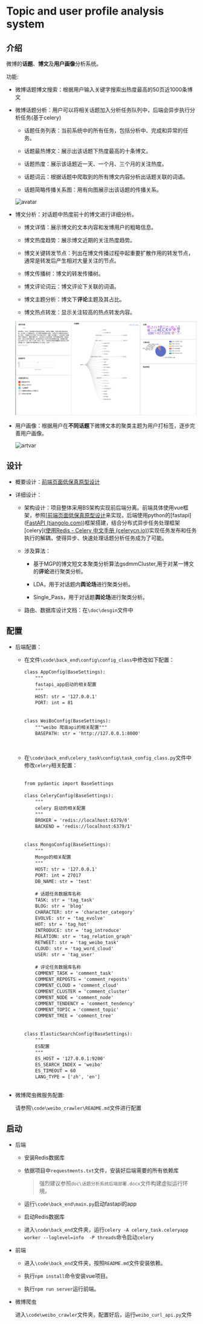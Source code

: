 # Topic and user profile analysis system

## 介绍

微博的**话题**、**博文**及**用户画像**分析系统。

功能:

- 微博话题博文搜索：根据用户输入关键字搜索出热度最高的50页近1000条博文

- 微博话题分析：用户可以将相关话题加入分析任务队列中，后端会异步执行分析任务(基于celery)
  
  - 话题任务列表：当前系统中的所有任务，包括分析中、完成和异常的任务。
  
  - 话题最热博文：展示出该话题下热度最高的十条博文。
  
  - 话题热度：展示该话题近一天、一个月、三个月的关注热度。
  
  - 话题词云：根据话题中爬取到的所有博文内容分析出话题关联的词语。
  
  - 话题简略传播关系图：用有向图展示出该话题的传播关系。
  
  ![avatar](E:\study\lab\大二年度项目\github\doc\illustration\话题任务列表.png)

- 博文分析：对话题中热度前十的博文进行详细分析。
  
  - 博文详情：展示博文的文本内容和发博用户的粗略信息。
  
  - 博文热度趋势：展示博文近期的关注热度趋势。
  
  - 博文关键转发节点：列出在博文传播过程中起重要扩散作用的转发节点，通常是转发后产生相对大量关注的节点。
  
  - 博文传播树：博文的转发传播树。
  
  - 博文评论词云：博文评论下关联的词语。
  
  - 博文主题分析：博文下**评论**主题及其占比。
  
  - 博文热点转发：显示关注较高的热点转发内容。
  
  ![avatar](.\doc\illustration\博文详情.png)

- 用户画像：根据用户在**不同话题**下微博文本的聚类主题为用户打标签，逐步完善用户画像。
  
  ![artvar](E:\study\lab\大二年度项目\github\doc\illustration\话题内用户标签及具体传播关系.png)

## 设计

* 概要设计：[前端页面低保真原型设计]([墨刀](https://modao.cc/app/096f66e13ccb38c83e73e67f3fbdb091526d900b?simulator_type=outside_artboard))

* 详细设计：
  
  * 架构设计：项目整体采用BS架构实现前后端分离。前端具体使用vue框架，参照[[前端页面低保真原型设计](%5B%E5%A2%A8%E5%88%80%5D(https://modao.cc/app/096f66e13ccb38c83e73e67f3fbdb091526d900b?simulator_type=outside_artboard))来实现，后端使用python的[fastapi]([FastAPI (tiangolo.com)](https://fastapi.tiangolo.com/zh/))框架搭建，结合分布式异步任务处理框架[celery]([使用Redis - Celery 中文手册 (celerycn.io)](https://www.celerycn.io/ru-men/zhong-jian-ren-brokers/shi-yong-redis))实现任务发布和任务执行的解耦，使得异步、快速处理话题分析任务成为了可能。
  
  * 涉及算法：
    
    * 基于MGP的博文短文本聚类分析算法gsdmmCluster,用于对某一博文的**评论**进行聚类分析。
    
    * LDA，用于对话题内**舆论场**进行聚类分析。
    
    * Single_Pass，用于对话题**舆论场**进行聚类分析。
  
  * 路由、数据库设计文档：在`\doc\desgin`文件中

## 配置

* 后端配置：
  
  * 在文件`\code\back_end\config\config_class`中修改如下配置：
    
    ```
    class AppConfig(BaseSettings):
        """
        fastapi_app启动的相关配置
        """
        HOST: str = '127.0.0.1'
        PORT: int = 81
    
    
    class WeiBoConfig(BaseSettings):
        """weibo 爬虫api的相关配置"""
        BASEPATH: str = 'http://127.0.0.1:8000'
    
    
    
    ```
  
  * 在`\code\back_end\celery_task\config\task_config_class.py`文件中修改`celery`相关配置：
    
    ```
    
    from pydantic import BaseSettings
    
    class CeleryConfig(BaseSettings):
        """
        celery 启动的相关配置
        """
        BROKER = 'redis://localhost:6379/0'
        BACKEND = 'redis://localhost:6379/1'
    
    
    class MongoConfig(BaseSettings):
        """
        Mongo的相关配置
        """
        HOST: str = '127.0.0.1'
        PORT: int = 27017
        DB_NAME: str = 'test'
    
        # 话题任务数据库名称
        TASK: str = 'tag_task'
        BLOG: str = 'blog'
        CHARACTER: str = 'character_category'
        EVOLVE: str = 'tag_evolve'
        HOT: str = 'tag_hot'
        INTRODUCE: str = 'tag_introduce'
        RELATION: str = 'tag_relation_graph'
        RETWEET: str = 'tag_weibo_task'
        CLOUD: str = 'tag_word_cloud'
        USER: str = 'tag_user'
    
        # 评论任务数据库名称
        COMMENT_TASK = 'comment_task'
        COMMENT_REPOSTS = 'comment_reposts'
        COMMENT_CLOUD = 'comment_cloud'
        COMMENT_CLUSTER = 'comment_cluster'
        COMMENT_NODE = 'comment_node'
        COMMENT_TENDENCY = 'comment_tendency'
        COMMENT_TOPIC = 'comment_topic'
        COMMENT_TREE = 'comment_tree'
    
    
    class ElasticSearchConfig(BaseSettings):
        """
        ES配置
        """
        ES_HOST = '127.0.0.1:9200'
        ES_SEARCH_INDEX = 'weibo'
        ES_TIMEOUT = 60
        LANG_TYPE = ['zh', 'en']
    
    
    ```
    
    





* 微博爬虫微服务配置:
  
  请参照`\code\weibo_crawler\README.md`文件进行配置

## 启动

* 后端
  
  * 安装Redis数据库
  
  * 依据项目中`requestments.txt`文件，安装好后端需要的所有依赖库
    
    > 强烈建议参照`doc\话题分析系统后端部署.docx`文件构建虚拟运行环境。
  
  * 运行`\code\back_end\main.py`启动fastapi的app
  
  * 启动Redis数据库
  
  * 进入`\code\back_end`文件夹，运行`celery -A celery_task.celeryapp  worker --loglevel=info  -P threads`命令启动`celery`

* 前端
  
  * 进入`\code\back_end`文件夹，按照`README.md`文件安装依赖。
  
  * 执行`npm install`命令安装vue项目。
  
  * 执行`npm run server`运行前端。

* 微博爬虫
  
  进入`\code\weibo_crawler`文件夹，配置好后，运行`weibo_curl_api.py`文件
  
  
